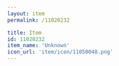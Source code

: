 ```yaml
---
layout: item
permalink: /11020232

title: Item
id: 11020232
item_name: 'Unknown'
icon_url: 'item/icon/11050048.png'
---
```

